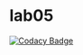 # lab05
[![Codacy Badge](https://api.codacy.com/project/badge/Grade/d02d6f7351984b70bfcf254bc0ebc403)](https://www.codacy.com/app/danielagon/lab05?utm_source=github.com&utm_medium=referral&utm_content=danielagon/lab05&utm_campaign=badger)